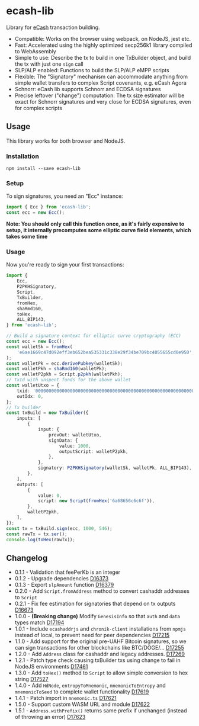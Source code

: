 # ecash-lib

Library for [eCash](https://e.cash) transaction building.

-   Compatible: Works on the browser using webpack, on NodeJS, jest etc.
-   Fast: Accelerated using the highly optimized secp256k1 library compiled to WebAssembly
-   Simple to use: Describe the tx to build in one TxBuilder object, and build the tx with just one `sign` call
-   SLP/ALP enabled: Functions to build the SLP/ALP eMPP scripts
-   Flexible: The "Signatory" mechanism can accommodate anything from simple wallet transfers to complex Script covenants, e.g. eCash Agora
-   Schnorr: eCash lib supports Schnorr and ECDSA signatures
-   Precise leftover ("change") computation: The tx size estimator will be exact for Schnorr signatures and very close for ECDSA signatures, even for complex scripts

## Usage

This library works for both browser and NodeJS.

### Installation

`npm install --save ecash-lib`

### Setup

To sign signatures, you need an "Ecc" instance:

```ts
import { Ecc } from 'ecash-lib';
const ecc = new Ecc();
```

**Note: You should only call this function once, as it's fairly expensive to setup, it internally precomputes some elliptic curve field elements, which takes some time**

### Usage

Now you're ready to sign your first transactions:

```ts
import {
    Ecc,
    P2PKHSignatory,
    Script,
    TxBuilder,
    fromHex,
    shaRmd160,
    toHex,
    ALL_BIP143,
} from 'ecash-lib';

// Build a signature context for elliptic curve cryptography (ECC)
const ecc = new Ecc();
const walletSk = fromHex(
    'e6ae1669c47d092eff3eb652bea535331c338e29f34be709bc4055655cd0e950',
);
const walletPk = ecc.derivePubkey(walletSk);
const walletPkh = shaRmd160(walletPk);
const walletP2pkh = Script.p2pkh(walletPkh);
// TxId with unspent funds for the above wallet
const walletUtxo = {
    txid: '0000000000000000000000000000000000000000000000000000000000000000',
    outIdx: 0,
};
// Tx builder
const txBuild = new TxBuilder({
    inputs: [
        {
            input: {
                prevOut: walletUtxo,
                signData: {
                    value: 1000,
                    outputScript: walletP2pkh,
                },
            },
            signatory: P2PKHSignatory(walletSk, walletPk, ALL_BIP143),
        },
    ],
    outputs: [
        {
            value: 0,
            script: new Script(fromHex('6a68656c6c6f')),
        },
        walletP2pkh,
    ],
});
const tx = txBuild.sign(ecc, 1000, 546);
const rawTx = tx.ser();
console.log(toHex(rawTx));
```

## Changelog

-   0.1.1 - Validation that feePerKb is an integer
-   0.1.2 - Upgrade dependencies [D16373](https://reviews.bitcoinabc.org/D16373)
-   0.1.3 - Export `slpAmount` function [D16379](https://reviews.bitcoinabc.org/D16379)
-   0.2.0 - Add `Script.fromAddress` method to convert cashaddr addresses to `Script`
-   0.2.1 - Fix fee estimation for signatories that depend on tx outputs [D16673](https://reviews.bitcoinabc.org/D16673)
-   1.0.0 - **(Breaking change)** Modify `GenesisInfo` so that `auth` and `data` types match [D17194](https://reviews.bitcoinabc.org/D17194)
-   1.0.1 - Include `ecashaddrjs` and `chronik-client` installations from `npmjs` instead of local, to prevent need for peer dependencies [D17215](https://reviews.bitcoinabc.org/D17215)
-   1.1.0 - Add support for the original pre-UAHF Bitcoin signatures, so we can sign transactions for other blockchains like BTC/DOGE/... [D17255](https://reviews.bitcoinabc.org/D17255)
-   1.2.0 - Add `Address` class for cashaddr and legacy addresses. [D17269](https://reviews.bitcoinabc.org/D17269)
-   1.2.1 - Patch type check causing txBuilder txs using change to fail in NodeJS environments [D17461](https://reviews.bitcoinabc.org/D17461)
-   1.3.0 - Add `toHex()` method to `Script` to allow simple conversion to hex string [D17527](https://reviews.bitcoinabc.org/D17527)
-   1.4.0 - Add `HdNode`, `entropyToMnemonic`, `mnemonicToEntropy` and `mnemonicToSeed` to complete wallet functionality [D17619](https://reviews.bitcoinabc.org/D17619)
-   1.4.1 - Patch import in `mnemonic.ts` [D17621](https://reviews.bitcoinabc.org/D17621)
-   1.5.0 - Support custom WASM URL and module [D17622](https://reviews.bitcoinabc.org/D17622)
-   1.5.1 - `Address.withPrefix()` returns same prefix if unchanged (instead of throwing an error) [D17623](https://reviews.bitcoinabc.org/D17623)
